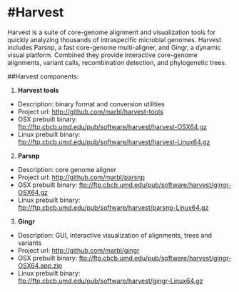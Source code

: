 
#Harvest
======= 

Harvest is a suite of core-genome alignment and
visualization tools for quickly analyzing thousands of intraspecific
microbial genomes. Harvest includes Parsnp, a fast core-genome
multi-aligner, and Gingr, a dynamic visual platform. Combined they
provide interactive core-genome alignments, variant calls,
recombination detection, and phylogenetic trees.

##Harvest components:

1. **Harvest tools**
  * Description: binary format and conversion utilities
  * Project url: http://github.com/marbl/harvest-tools
  * OSX prebuilt binary: ftp://ftp.cbcb.umd.edu/pub/software/harvest/harvest-OSX64.gz
  * Linux prebuilt binary: ftp://ftp.cbcb.umd.edu/pub/software/harvest/harvest-Linux64.gz

2. **Parsnp**
  * Description: core genome aligner
  * Project url: http://github.com/marbl/parsnp
  * OSX prebuilt binary: ftp://ftp.cbcb.umd.edu/pub/software/harvest/gingr-OSX64.gz
  * Linux prebuilt binary: ftp://ftp.cbcb.umd.edu/pub/software/harvest/parsnp-Linux64.gz

3. **Gingr**
  * Description: GUI, interactive visualization of alignments, trees and variants
  * Project url: http://github.com/marbl/gingr
  * OSX prebuilt binary: ftp://ftp.cbcb.umd.edu/pub/software/harvest/gingr-OSX64.app.zip
  * Linux prebuilt binary: ftp://ftp.cbcb.umd.edu/pub/software/harvest/gingr-Linux64.gz